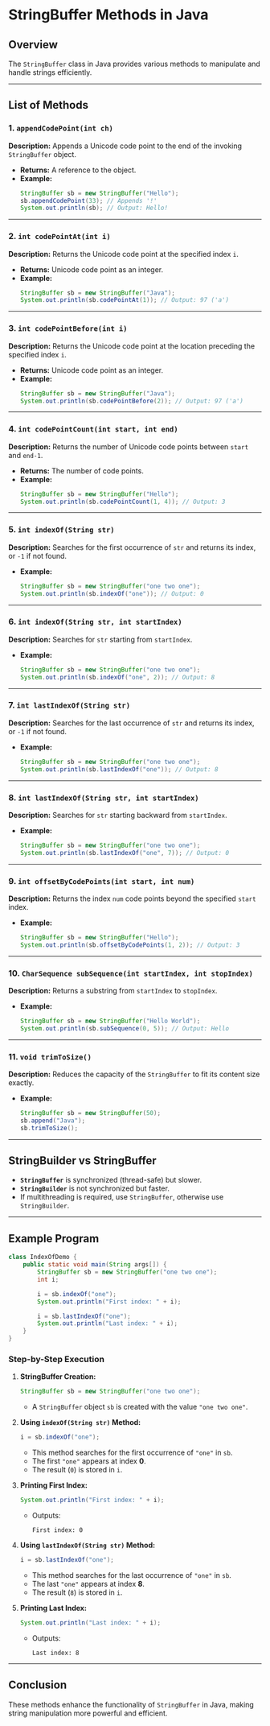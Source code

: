 # StringBuffer Methods in Java

## Overview
The `StringBuffer` class in Java provides various methods to manipulate and handle strings efficiently.

---

## List of Methods

### 1. `appendCodePoint(int ch)`
**Description:** Appends a Unicode code point to the end of the invoking `StringBuffer` object.
- **Returns:** A reference to the object.
- **Example:**
  ```java
  StringBuffer sb = new StringBuffer("Hello");
  sb.appendCodePoint(33); // Appends '!'
  System.out.println(sb); // Output: Hello!
  ```

---

### 2. `int codePointAt(int i)`
**Description:** Returns the Unicode code point at the specified index `i`.
- **Returns:** Unicode code point as an integer.
- **Example:**
  ```java
  StringBuffer sb = new StringBuffer("Java");
  System.out.println(sb.codePointAt(1)); // Output: 97 ('a')
  ```

---

### 3. `int codePointBefore(int i)`
**Description:** Returns the Unicode code point at the location preceding the specified index `i`.
- **Returns:** Unicode code point as an integer.
- **Example:**
  ```java
  StringBuffer sb = new StringBuffer("Java");
  System.out.println(sb.codePointBefore(2)); // Output: 97 ('a')
  ```

---

### 4. `int codePointCount(int start, int end)`
**Description:** Returns the number of Unicode code points between `start` and `end-1`.
- **Returns:** The number of code points.
- **Example:**
  ```java
  StringBuffer sb = new StringBuffer("Hello");
  System.out.println(sb.codePointCount(1, 4)); // Output: 3
  ```

---

### 5. `int indexOf(String str)`
**Description:** Searches for the first occurrence of `str` and returns its index, or `-1` if not found.
- **Example:**
  ```java
  StringBuffer sb = new StringBuffer("one two one");
  System.out.println(sb.indexOf("one")); // Output: 0
  ```

---

### 6. `int indexOf(String str, int startIndex)`
**Description:** Searches for `str` starting from `startIndex`.
- **Example:**
  ```java
  StringBuffer sb = new StringBuffer("one two one");
  System.out.println(sb.indexOf("one", 2)); // Output: 8
  ```

---

### 7. `int lastIndexOf(String str)`
**Description:** Searches for the last occurrence of `str` and returns its index, or `-1` if not found.
- **Example:**
  ```java
  StringBuffer sb = new StringBuffer("one two one");
  System.out.println(sb.lastIndexOf("one")); // Output: 8
  ```

---

### 8. `int lastIndexOf(String str, int startIndex)`
**Description:** Searches for `str` starting backward from `startIndex`.
- **Example:**
  ```java
  StringBuffer sb = new StringBuffer("one two one");
  System.out.println(sb.lastIndexOf("one", 7)); // Output: 0
  ```

---

### 9. `int offsetByCodePoints(int start, int num)`
**Description:** Returns the index `num` code points beyond the specified `start` index.
- **Example:**
  ```java
  StringBuffer sb = new StringBuffer("Hello");
  System.out.println(sb.offsetByCodePoints(1, 2)); // Output: 3
  ```

---

### 10. `CharSequence subSequence(int startIndex, int stopIndex)`
**Description:** Returns a substring from `startIndex` to `stopIndex`.
- **Example:**
  ```java
  StringBuffer sb = new StringBuffer("Hello World");
  System.out.println(sb.subSequence(0, 5)); // Output: Hello
  ```

---

### 11. `void trimToSize()`
**Description:** Reduces the capacity of the `StringBuffer` to fit its content size exactly.
- **Example:**
  ```java
  StringBuffer sb = new StringBuffer(50);
  sb.append("Java");
  sb.trimToSize();
  ```

---

## StringBuilder vs StringBuffer
- **`StringBuffer`** is synchronized (thread-safe) but slower.
- **`StringBuilder`** is not synchronized but faster.
- If multithreading is required, use `StringBuffer`, otherwise use `StringBuilder`.

---

## Example Program
```java
class IndexOfDemo {
    public static void main(String args[]) {
        StringBuffer sb = new StringBuffer("one two one");
        int i;

        i = sb.indexOf("one");
        System.out.println("First index: " + i);

        i = sb.lastIndexOf("one");
        System.out.println("Last index: " + i);
    }
}
```

### **Step-by-Step Execution**
1. **StringBuffer Creation:**
   ```java
   StringBuffer sb = new StringBuffer("one two one");
   ```
   - A `StringBuffer` object `sb` is created with the value `"one two one"`.

2. **Using `indexOf(String str)` Method:**
   ```java
   i = sb.indexOf("one");
   ```
   - This method searches for the first occurrence of `"one"` in `sb`.
   - The first `"one"` appears at index **0**.
   - The result (`0`) is stored in `i`.

3. **Printing First Index:**
   ```java
   System.out.println("First index: " + i);
   ```
   - Outputs:
     ```
     First index: 0
     ```

4. **Using `lastIndexOf(String str)` Method:**
   ```java
   i = sb.lastIndexOf("one");
   ```
   - This method searches for the last occurrence of `"one"` in `sb`.
   - The last `"one"` appears at index **8**.
   - The result (`8`) is stored in `i`.

5. **Printing Last Index:**
   ```java
   System.out.println("Last index: " + i);
   ```
   - Outputs:
     ```
     Last index: 8
     ```

---

## Conclusion
These methods enhance the functionality of `StringBuffer` in Java, making string manipulation more powerful and efficient.

